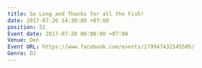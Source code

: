 ```yaml
---
title: So Long and Thanks for all the Fish!
date: 2017-07-26 14:38:00 +07:00
position: 51
Event date: 2017-07-28 00:00:00 +07:00
Venue: Den
Event URL: https://www.facebook.com/events/179947432545505/
Genre: DJ
---
```


